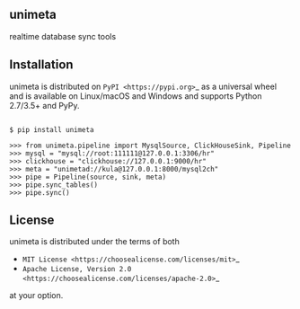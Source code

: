 ## unimeta

realtime database sync tools

## Installation

unimeta is distributed on `PyPI <https://pypi.org>`_ as a universal
wheel and is available on Linux/macOS and Windows and supports
Python 2.7/3.5+ and PyPy.

```shell

$ pip install unimeta
```

```pycon
>>> from unimeta.pipeline import MysqlSource, ClickHouseSink, Pipeline
>>> mysql = "mysql://root:111111@127.0.0.1:3306/hr"
>>> clickhouse = "clickhouse://127.0.0.1:9000/hr"
>>> meta = "unimetad://kula@127.0.0.1:8000/mysql2ch"
>>> pipe = Pipeline(source, sink, meta)
>>> pipe.sync_tables()
>>> pipe.sync()
```

## License

unimeta is distributed under the terms of both

- `MIT License <https://choosealicense.com/licenses/mit>`_
- `Apache License, Version 2.0 <https://choosealicense.com/licenses/apache-2.0>`_

at your option.
